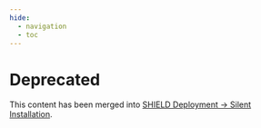 ```yaml
---
hide:
  - navigation
  - toc
---
```

# Deprecated

This content has been merged into [SHIELD Deployment → Silent Installation](../../Deployment.md#silent-installation-script-based).

